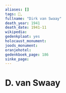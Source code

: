 ```yaml
---
aliases: []
tags: 👤, 
fullname: "Dirk van Swaay"
death_year: 1941
death_date: 1941-11
wikipedia:
gedenkplaat: yes
holocaust_monument:
joods_monument:
oranjehotel:
gedenkboek_page: 186
sinke_page:
---
```


# D. van Swaay